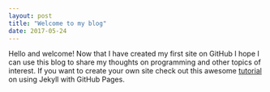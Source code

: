 ```yaml
---
layout: post
title: "Welcome to my blog"
date: 2017-05-24
---
```

Hello and welcome! Now that I have created my first site on GitHub I hope I can use this blog to share
my thoughts on programming and other topics of interest.
If you want to create your own site check out this awesome [tutorial](http://jmcglone.com/guides/github-pages/)
on using Jekyll with GitHub Pages.
